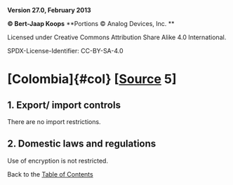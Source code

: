 **Version 27.0, February 2013**

**© Bert-Jaap Koops**
**Portions © Analog Devices, Inc. **  

Licensed under Creative Commons Attribution Share Alike 4.0 International.

SPDX-License-Identifier: CC-BY-SA-4.0

# [Colombia]{#col} \[[Source](cls-srce.htm) 5\]

## 1. Export/ import controls  
There are no import restrictions.

## 2. Domestic laws and regulations  
Use of encryption is not restricted.

Back to the [Table of Contents](index.md)
